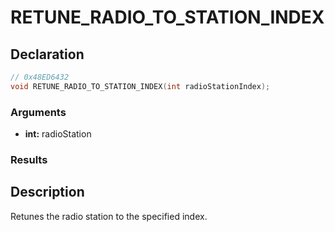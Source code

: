 # RETUNE_RADIO_TO_STATION_INDEX

## Declaration
```cpp
// 0x48ED6432
void RETUNE_RADIO_TO_STATION_INDEX(int radioStationIndex);
```

### Arguments
- **int:** radioStation

### Results

## Description
Retunes the radio station to the specified index.